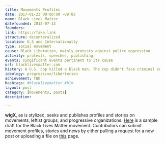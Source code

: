 ```yaml
---
title: Movements Profiles
date: 2017-01-23 00:00:00 -08:00
name: Black Lives Matter
datefounded: 2013-07-13
founders:
link: https://fake.link
structure: decenteralized
location: U.S and Internationally
type: social movement
cause: Black Liberation, mainly protests against police oppression
activity: protests, speeches, publishing
events: singificant events pertinent to its cause
url: blacklivesmatter.com
history: A U.S. cop killed a black man. The cop didn't face criminal conviction, setting off the BLack Lives Matter movement
ideology: progressive/liberterian
achievement: TBD
hashtags: #blacklivematter #blm
layout: post
category: [movements, posts]
description: 

---
```


**wigX**, as is stylized, seeks and publishes profiles and stories on movements, leftist groups, and progressive organizations. 
[Here](https://github.com/whatisgood/tldr.github.io/_drafts/YYYY-MM-DD-TEMPLATE-TITLE-movements.md) is a sample draft for the Black Lives Matter movement. Contributors can submit movement profiles, stories and news by either pulling a request for a new post or uploading a file on [this](https://whatisgood.github.io/movements) page. 
